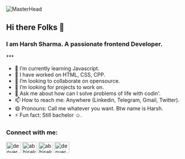 ![MasterHead](https://cdn.ucberkeleybootcamp.com/wp-content/uploads/sites/106/2020/03/Web-Developer-Bootcamp-San-Francisco.jpeg)
## Hi there Folks 👋
<h3>I am Harsh Sharma. A passionate frontend Developer.</h3>
***

- 🔭 I’m currently learning Javascript.
- 🌱 I have worked on HTML, CSS, CPP.
- 👯 I’m looking to collaborate on opensource.
- 🤔 I’m looking for projects to work on.
- 💬 Ask me about how can I solve problems of life with codin'.
- 📫 How to reach me: Anywhere (Linkedin, Telegram, Gmail, Twitter).
- 😄 Pronouns: Call me whatever you want. Btw name is Harsh.
- ⚡ Fun fact: Still bachelor ☺️.

<h3 align="left">Connect with me:</h3>
<p align="left">
<a href="https://twitter.com/denver_kekw" target="blank"><img align="center" src="https://raw.githubusercontent.com/rahuldkjain/github-profile-readme-generator/master/src/images/icons/Social/twitter.svg" alt="denver_kekw" height="30" width="40" /></a>
<a href="https://www.linkedin.com/in/abhisekkumarsingh/" target="blank"><img align="center" src="https://raw.githubusercontent.com/rahuldkjain/github-profile-readme-generator/master/src/images/icons/Social/linked-in-alt.svg" alt="abhisek kumar singh" height="30" width="40" /></a>
<a href="https://codesandbox.com/abhisekkumarsingh021" target="blank"><img align="center" src="https://raw.githubusercontent.com/rahuldkjain/github-profile-readme-generator/master/src/images/icons/Social/codesandbox.svg" alt="abhisekkumarsingh021" height="30" width="40" /></a>
<a href="https://instagram.com/denver_d_deniver" target="blank"><img align="center" src="https://raw.githubusercontent.com/rahuldkjain/github-profile-readme-generator/master/src/images/icons/Social/instagram.svg" alt="denver_d_deniver" height="30" width="40" /></a>
</p>
